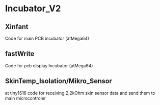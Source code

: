 # Incubator_V2 #
## Xinfant ##
Code for main PCB incubator (atMega64)


## fastWrite ##
Code for pcb display Incubator (atMega64)


## SkinTemp_Isolation/Mikro_Sensor ##
at tiny1616 code for receiving 2,2kOhm skin sensor data and send them to main microcontroler
